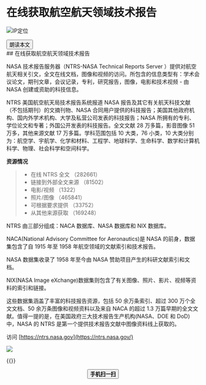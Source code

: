 # 在线获取航空航天领域技术报告


<!--more-->
![IP定位](https://tool.lu/netcard/)
<script src="https://code.jquery.com/jquery-3.6.0.min.js"></script>
<script type="text/javascript">$(document).ready(function() {$("#begin_speak").click(function () {
                let content = $("#text").text();
                let msg = new SpeechSynthesisUtterance(content);
                window.speechSynthesis.speak(msg);$("#pause_speak").show();$("#cancel_speak").show();});$("#cancel_speak").click(function () {
                window.speechSynthesis.cancel();$("#pause_speak").hide();$("#resume_speak").hide();$(this).hide();
});$("#pause_speak").click(function () {
                window.speechSynthesis.pause();$("#resume_speak").show();
            });$("#resume_speak").click(function () {
                window.speechSynthesis.resume();$(this).hide();
            });
        });
</script>
   <body>
      <div>
         <input type="button" id="begin_speak"  value="朗读本文">
         <input type="button" id="pause_speak"  style="display:none" value="暂停朗读">
         <input type="button" id="cancel_speak" style="display:none" value="停止朗读">
         <input type="button" id="resume_speak" style="display:none" value="继续朗读">
      </div>
      <div id="text">
## 在线获取航空航天领域技术报告

NASA 技术报告服务器（NTRS-NASA Technical Reports Server ）提供对航空航天相关引文，全文在线文档，图像和视频的访问。所包含的信息类型有：学术会议论文，期刊文章，会议记录，专利，研究报告，图像，电影和技术视频 - 由 NASA 创建或资助的科技信息。

NTRS 美国航空航天局技术报告系统报道 NASA 报告及其它有关航天科技文献（不包括期刊）的文摘刊物、NASA 合同用户提供的科技报告；美国其他政府机构、国内外学术机构、大学及私营公司发表的科技报告；NASA 所拥有的专利、学位论文和专著；外国公开发表的科技报告。全文文献 28 万多篇，影音图像 51 万多，其他来源文献 17 万多篇。学科范围包括 10 大类，76 小类，10 大类分别为：航空学、宇航学、化学和材料、工程学、地球科学、生命科学、数学和计算机科学、物理、社会科学和空间科学。

**资源情况**

> - 在线 NTRS 全文 （282661）
> - 链接到外部全文来源 （81502）
> - 电影/视频 （1322）
> - 照片/图像 （465841）
> - 可根据要求提供 （33752）
> - 从其他来源获取 （169248）

NTRS 由三部分组成：NACA 数据库、NASA 数据库和 NIX 数据库。

NACA(National Advisory Committee for Aeronautics)是 NASA 的前身，数据集包含了自 1915 年至 1958 年航空领域的文献索引和技术报告。

NASA 数据集收录了 1958 年至今由 NASA 赞助项目产生的科研文献索引和文档。

NIX(NASA Image eXchange)数据集则包含了有关图像、照片、影片、视频等资料的索引和链接。

这些数据集涵盖了丰富的科技报告资源，包括 50 余万条索引、超过 300 万个全文文档、50 余万条图像和视频资料以及来自 NACA 的超过 1.3 万篇早期的全文文献。值得一提的是，在美国政府三大技术报告生产机构(NASA、DOE 和 DoD)中，NASA 的 NTRS 是第一个提供技术报告文献中图像资料线上获取的。

访问 [https://ntrs.nasa.gov](https://ntrs.nasa.gov/)
</div>
<img src="https://tool.lu/netcard/">


{{<music url="https://cdn.jsdelivr.net/gh/ybrc/ybrc.github.io@source/Music/013694.mp3" name="" artist="Mr·Yang" cover="https://cdn.jsdelivr.net/gh/ybrc/ybrc.github.io@img/avatar.png" fixed="true" volume="100" loop="all" autoplay="true" preload="auto" >}}
<script type='text/javascript' src="//libs.cdnjs.net/jquery.qrcode/1.0/jquery.qrcode.min.js"></script>
<div id="qrcode"></div> 
<a id="download" download="qrcode.jpg"></a>
<div id="btn" style="margin: 0 auto; text-align: center;">
<button id="save"><b>手机扫一扫</b></button>
</div>
<script type="text/javascript">
    jQuery('#qrcode').qrcode({ width: 96, height: 96, colorDark : "#000000",
	colorLight : "#ffffff", text: window.location.href });$("#save").click(function () {
        var canvas = $('#qrcode').find("canvas").get(0);
        var url = canvas.toDataURL('image/jpeg');$("#download").attr('href', url).get(0).click();
        return false;
    });
</script>
